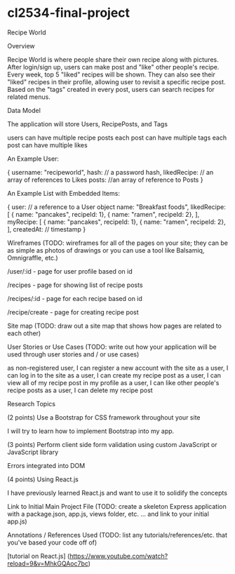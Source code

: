 # cl2534-final-project

Recipe World

Overview

Recipe World is where people share their own recipe along with pictures. After login/sign up, users can make post and "like" other people's recipe. Every week, top 5 "liked" recipes will be shown. They can also see their "liked" recipes in their profile, allowing user to revisit a specific recipe post. Based on the "tags" created in every post, users can search recipes for related menus.   


Data Model

The application will store Users, RecipePosts, and Tags

users can have multiple recipe posts
each post can have multiple tags
each post can have multiple likes



An Example User:

{
  username: "recipeworld",
  hash: // a password hash,
  likedRecipe: // an array of references to Likes
  posts: //an array of reference to Posts
}


An Example List with Embedded Items:

{
  user: // a reference to a User object
  name: "Breakfast foods",
  likedRecipe: [
    { name: "pancakes", recipeId: 1},
    { name: "ramen", recipeId: 2},
  ],
  myRecipe: [
    { name: "pancakes", recipeId: 1},
    { name: "ramen", recipeId: 2},
  ],
  createdAt: // timestamp
}


[Link to Commented First Draft Schema]: https://github.com/nyu-csci-ua-0480-001-003-fall-2018/cl2534-final-project/blob/master/db.js


Wireframes
(TODO: wireframes for all of the pages on your site; they can be as simple as photos of drawings or you can use a tool like Balsamiq, Omnigraffle, etc.)

/user/:id - page for user profile based on id

/recipes - page for showing list of recipe posts

/recipes/:id - page for each recipe based on id

/recipe/create - page for creating recipe post

Site map
(TODO: draw out a site map that shows how pages are related to each other)

User Stories or Use Cases
(TODO: write out how your application will be used through user stories and / or use cases)

as non-registered user, I can register a new account with the site
as a user, I can log in to the site
as a user, I can create my recipe post
as a user, I can view all of my recipe post in my profile
as a user, I can like other people's recipe posts
as a user, I can delete my recipe post

Research Topics

(2 points) Use a Bootstrap for CSS framework throughout your site

  I will try to learn how to implement Bootstrap into my app.

(3 points)  Perform client side form validation using custom JavaScript or JavaScript library

  Errors integrated into DOM

(4 points) Using React.js

  I have previously learned React.js and want to use it to solidify the concepts


Link to Initial Main Project File
(TODO: create a skeleton Express application with a package.json, app.js, views folder, etc. ... and link to your initial app.js)

Annotations / References Used
(TODO: list any tutorials/references/etc. that you've based your code off of)

[tutorial on React.js] (https://www.youtube.com/watch?reload=9&v=MhkGQAoc7bc)
